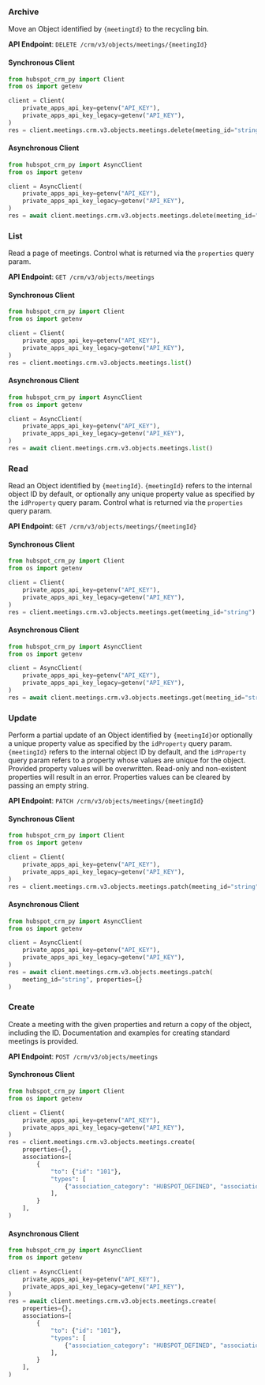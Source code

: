 
### Archive <a name="delete"></a>

Move an Object identified by `{meetingId}` to the recycling bin.

**API Endpoint**: `DELETE /crm/v3/objects/meetings/{meetingId}`

#### Synchronous Client

```python
from hubspot_crm_py import Client
from os import getenv

client = Client(
    private_apps_api_key=getenv("API_KEY"),
    private_apps_api_key_legacy=getenv("API_KEY"),
)
res = client.meetings.crm.v3.objects.meetings.delete(meeting_id="string")
```

#### Asynchronous Client

```python
from hubspot_crm_py import AsyncClient
from os import getenv

client = AsyncClient(
    private_apps_api_key=getenv("API_KEY"),
    private_apps_api_key_legacy=getenv("API_KEY"),
)
res = await client.meetings.crm.v3.objects.meetings.delete(meeting_id="string")
```

### List <a name="list"></a>

Read a page of meetings. Control what is returned via the `properties` query param.

**API Endpoint**: `GET /crm/v3/objects/meetings`

#### Synchronous Client

```python
from hubspot_crm_py import Client
from os import getenv

client = Client(
    private_apps_api_key=getenv("API_KEY"),
    private_apps_api_key_legacy=getenv("API_KEY"),
)
res = client.meetings.crm.v3.objects.meetings.list()
```

#### Asynchronous Client

```python
from hubspot_crm_py import AsyncClient
from os import getenv

client = AsyncClient(
    private_apps_api_key=getenv("API_KEY"),
    private_apps_api_key_legacy=getenv("API_KEY"),
)
res = await client.meetings.crm.v3.objects.meetings.list()
```

### Read <a name="get"></a>

Read an Object identified by `{meetingId}`. `{meetingId}` refers to the internal object ID by default, or optionally any unique property value as specified by the `idProperty` query param.  Control what is returned via the `properties` query param.

**API Endpoint**: `GET /crm/v3/objects/meetings/{meetingId}`

#### Synchronous Client

```python
from hubspot_crm_py import Client
from os import getenv

client = Client(
    private_apps_api_key=getenv("API_KEY"),
    private_apps_api_key_legacy=getenv("API_KEY"),
)
res = client.meetings.crm.v3.objects.meetings.get(meeting_id="string")
```

#### Asynchronous Client

```python
from hubspot_crm_py import AsyncClient
from os import getenv

client = AsyncClient(
    private_apps_api_key=getenv("API_KEY"),
    private_apps_api_key_legacy=getenv("API_KEY"),
)
res = await client.meetings.crm.v3.objects.meetings.get(meeting_id="string")
```

### Update <a name="patch"></a>

Perform a partial update of an Object identified by `{meetingId}`or optionally a unique property value as specified by the `idProperty` query param. `{meetingId}` refers to the internal object ID by default, and the `idProperty` query param refers to a property whose values are unique for the object. Provided property values will be overwritten. Read-only and non-existent properties will result in an error. Properties values can be cleared by passing an empty string.

**API Endpoint**: `PATCH /crm/v3/objects/meetings/{meetingId}`

#### Synchronous Client

```python
from hubspot_crm_py import Client
from os import getenv

client = Client(
    private_apps_api_key=getenv("API_KEY"),
    private_apps_api_key_legacy=getenv("API_KEY"),
)
res = client.meetings.crm.v3.objects.meetings.patch(meeting_id="string", properties={})
```

#### Asynchronous Client

```python
from hubspot_crm_py import AsyncClient
from os import getenv

client = AsyncClient(
    private_apps_api_key=getenv("API_KEY"),
    private_apps_api_key_legacy=getenv("API_KEY"),
)
res = await client.meetings.crm.v3.objects.meetings.patch(
    meeting_id="string", properties={}
)
```

### Create <a name="create"></a>

Create a meeting with the given properties and return a copy of the object, including the ID. Documentation and examples for creating standard meetings is provided.

**API Endpoint**: `POST /crm/v3/objects/meetings`

#### Synchronous Client

```python
from hubspot_crm_py import Client
from os import getenv

client = Client(
    private_apps_api_key=getenv("API_KEY"),
    private_apps_api_key_legacy=getenv("API_KEY"),
)
res = client.meetings.crm.v3.objects.meetings.create(
    properties={},
    associations=[
        {
            "to": {"id": "101"},
            "types": [
                {"association_category": "HUBSPOT_DEFINED", "association_type_id": 2}
            ],
        }
    ],
)
```

#### Asynchronous Client

```python
from hubspot_crm_py import AsyncClient
from os import getenv

client = AsyncClient(
    private_apps_api_key=getenv("API_KEY"),
    private_apps_api_key_legacy=getenv("API_KEY"),
)
res = await client.meetings.crm.v3.objects.meetings.create(
    properties={},
    associations=[
        {
            "to": {"id": "101"},
            "types": [
                {"association_category": "HUBSPOT_DEFINED", "association_type_id": 2}
            ],
        }
    ],
)
```
